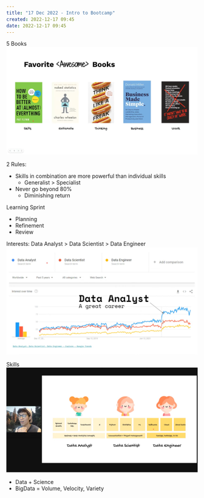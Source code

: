 ```yaml
---
title: "17 Dec 2022 - Intro to Bootcamp"
created: 2022-12-17 09:45
date: 2022-12-17 09:45
---
```


5 Books
![](Data%20Sci%20Bootcamp/attachments/Pasted%20image%2020221217094633.png)

2 Rules:
- Skills in combination are more powerful than individual skills
  - Generalist > Specialist
- Never go beyond 80%
  - Diminishing return

Learning Sprint
- Planning
- Refinement
- Review

Interests: Data Analyst > Data Scientist > Data Engineer
![](Data%20Sci%20Bootcamp/attachments/Pasted%20image%2020221217100001.png)

Skills
![](Data%20Sci%20Bootcamp/attachments/Pasted%20image%2020221217100441.png)

- Data + Science
- BigData = Volume, Velocity, Variety